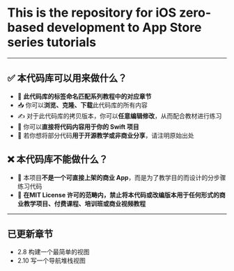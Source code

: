 # This is the repository for iOS zero-based development to App Store series tutorials


---


## ✅ 本代码库可以用来做什么？

- 📌 **此代码库的标签命名匹配系列教程中的对应章节**
- 📥 你可以**浏览、克隆、下载**此代码库的所有内容
- ✍️ 对于此代码库的拷贝版本，你可以**任意编辑修改**，从而配合教材进行练习
- 🚀 你可以**直接将代码内容用于你的 Swift 项目**
- 📖 若你想将部分代码**用于开源教学或非商业分享**，请注明原始出处

## ❌ 本代码库**不能**做什么？

- 🚫 本项目**不是一个可直接上架的商业 App**，而是为了教学目的而设计的分步骤练习代码
- 🚫 **在MIT License 许可的范畴内，禁止将本代码或改编版本用于任何形式的商业教学项目、付费课程、培训班或商业视频教程**


---


## 已更新章节

- 2.8 构建一个最简单的视图
- 2.10 写一个导航堆栈视图



